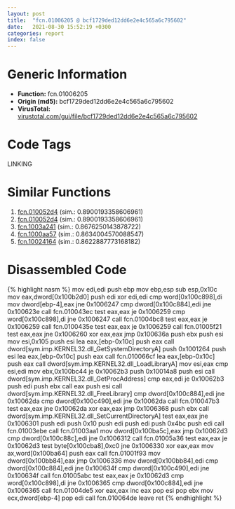 ```yaml
---
layout: post
title:  "fcn.01006205 @ bcf1729ded12dd6e2e4c565a6c795602"
date:   2021-08-30 15:52:19 +0300
categories: report
index: false
---
```


# Generic Information
- **Function:** fcn.01006205
- **Origin (md5):** bcf1729ded12dd6e2e4c565a6c795602
- **VirusTotal:** [virustotal.com/gui/file/bcf1729ded12dd6e2e4c565a6c795602][virustotal_ref]

# Code Tags
<span class="tag" id="LINKING">LINKING</span>


# Similar Functions

1. [fcn.010052d4][similar_1_ref] (sim.: 0.8900193358606961)
2. [fcn.010052d4][similar_2_ref] (sim.: 0.8900193358606961)
3. [fcn.1003a241][similar_3_ref] (sim.: 0.8676250143878722)
4. [fcn.1000aa57][similar_4_ref] (sim.: 0.8634004570088547)
5. [fcn.10024164][similar_5_ref] (sim.: 0.8622887773168182)


# Disassembled Code

{% highlight nasm %}
mov edi,edi
push ebp
mov ebp,esp
sub esp,0x10c
mov eax,dword[0x100b2d0]
push edi
xor edi,edi
cmp word[0x100c898],di
mov dword[ebp-4],eax
jne 0x1006247
cmp dword[0x100c884],edi
jne 0x100623e
call fcn.010043ec
test eax,eax
je 0x1006259
cmp word[0x100c898],di
jne 0x1006247
call fcn.01004bc8
test eax,eax
je 0x1006259
call fcn.0100435e
test eax,eax
je 0x1006259
call fcn.01005f21
test eax,eax
jne 0x1006260
xor eax,eax
jmp 0x100636a
push ebx
push esi
mov esi,0x105
push esi
lea eax,[ebp-0x10c]
push eax
call dword[sym.imp.KERNEL32.dll_GetSystemDirectoryA]
push 0x1001264
push esi
lea eax,[ebp-0x10c]
push eax
call fcn.010066cf
lea eax,[ebp-0x10c]
push eax
call dword[sym.imp.KERNEL32.dll_LoadLibraryA]
mov esi,eax
cmp esi,edi
mov ebx,0x100bc44
je 0x10062b3
push 0x10014a8
push esi
call dword[sym.imp.KERNEL32.dll_GetProcAddress]
cmp eax,edi
je 0x10062b3
push edi
push ebx
call eax
push esi
call dword[sym.imp.KERNEL32.dll_FreeLibrary]
cmp dword[0x100c884],edi
jne 0x10062da
cmp dword[0x100c490],edi
jne 0x10062da
call fcn.010047b3
test eax,eax
jne 0x10062da
xor eax,eax
jmp 0x1006368
push ebx
call dword[sym.imp.KERNEL32.dll_SetCurrentDirectoryA]
test eax,eax
jne 0x1006301
push edi
push 0x10
push edi
push edi
push 0x4bc
push edi
call fcn.01003ebe
call fcn.01003aa1
mov dword[0x100ba5c],eax
jmp 0x10062d3
cmp dword[0x100c88c],edi
jne 0x1006312
call fcn.01005a36
test eax,eax
je 0x10062d3
test byte[0x100cba8],0xc0
jne 0x1006330
xor eax,eax
mov ax,word[0x100ba64]
push eax
call fcn.01001f93
mov dword[0x100bb84],eax
jmp 0x1006336
mov dword[0x100bb84],edi
cmp dword[0x100c884],edi
jne 0x100634f
cmp dword[0x100c490],edi
jne 0x100634f
call fcn.01005abc
test eax,eax
je 0x10062d3
cmp word[0x100c898],di
jne 0x1006365
cmp dword[0x100c884],edi
jne 0x1006365
call fcn.01004de5
xor eax,eax
inc eax
pop esi
pop ebx
mov ecx,dword[ebp-4]
pop edi
call fcn.010064de
leave 
ret 
{% endhighlight %}


[similar_1_ref]: /report/fcn.010052d4@bcf1729ded12dd6e2e4c565a6c795602
[similar_2_ref]: /report/fcn.010052d4@7be42d186738ec1816397d616de2cb9d
[similar_3_ref]: /report/fcn.1003a241@481b545f5c18f2fce1caac67ddc419e8
[similar_4_ref]: /report/fcn.1000aa57@e5d49e0823e602f2ee948ac39d32c1eb
[similar_5_ref]: /report/fcn.10024164@4c3818fdf32d89a09257dbc9d3e142ea
[virustotal_ref]: https://www.virustotal.com/gui/file/bcf1729ded12dd6e2e4c565a6c795602